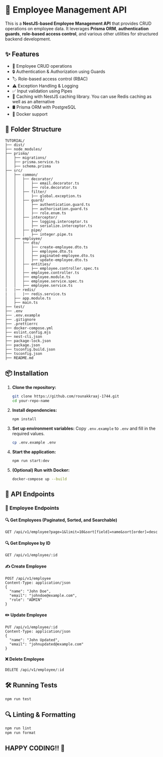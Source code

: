 # 🚀 Employee Management API

This is a **NestJS-based Employee Management API** that provides CRUD operations on employee data. It leverages **Prisma ORM**, **authentication guards**, **role-based access control**, and various other utilities for structured backend development.

## ✨ Features
- 🏢 Employee CRUD operations
- 🔒 Authentication & Authorization using Guards
- 🏷️ Role-based access control (RBAC)
- ⚠️ Exception Handling & Logging
- ✅ Input validation using Pipes
- 🚀 Caching with NestJS caching library. You can use Redis caching as well as an alternative
- 🛢️ Prisma ORM with PostgreSQL
- 🐳 Docker support

## 📂 Folder Structure
```plaintext
TUTORIAL/
├── dist/
├── node_modules/
├── prisma/
│   ├── migrations/
│   ├── prisma.service.ts
│   ├── schema.prisma
├── src/
│   ├── common/
│   │   ├── decorator/
│   │   │   ├── email.decorator.ts
│   │   │   ├── role.decorator.ts
│   │   ├── filter/
│   │   │   ├── global.exception.ts
│   │   ├── guard/
│   │   │   ├── authentication.guard.ts
│   │   │   ├── authorisation.guard.ts
│   │   │   ├── role.enum.ts
│   │   ├── interceptor/
│   │   │   ├── logging.interceptor.ts
│   │   │   ├── serialize.interceptor.ts
│   │   ├── pipe/
│   │   │   ├── integer.pipe.ts
│   ├── employee/
│   │   ├── dto/
│   │   │   ├── create-employee.dto.ts
│   │   │   ├── employee.dto.ts
│   │   │   ├── paginated-employee.dto.ts
│   │   │   ├── update-employee.dto.ts
│   │   ├── entities/
│   │   │   ├── employee.controller.spec.ts
│   │   ├── employee.controller.ts
│   │   ├── employee.module.ts
│   │   ├── employee.service.spec.ts
│   │   ├── employee.service.ts
|   |── redis/
|   |   |── redis.service.ts
│   ├── app.module.ts
│   ├── main.ts
├── test/
├── .env
├── .env.example
├── .gitignore
├── .prettierrc
├── docker-compose.yml
├── eslint.config.mjs
├── nest-cli.json
├── package-lock.json
├── package.json
├── tsconfig.build.json
├── tsconfig.json
├── README.md
```

## 📦 Installation

1. **Clone the repository:**
   ```sh
   git clone https://github.com/rounakkraaj-1744.git
   cd your-repo-name
   ```

2. **Install dependencies:**
   ```sh
   npm install
   ```

3. **Set up environment variables:**
   Copy `.env.example` to `.env` and fill in the required values.
   ```sh
   cp .env.example .env
   ```

4. **Start the application:**
   ```sh
   npm run start:dev
   ```

5. **(Optional) Run with Docker:**
   ```sh
   docker-compose up --build
   ```

## 📌 API Endpoints
### 🏢 Employee Endpoints

#### 🔍 Get Employees (Paginated, Sorted, and Searchable)
```http
GET /api/v1/employee?page=1&limit=10&sort[field]=name&sort[order]=desc
```

#### 🔍 Get Employee by ID
```http
GET /api/v1/employee/:id
```

#### ✍️ Create Employee
```http
POST /api/v1/employee
Content-Type: application/json
{
  "name": "John Doe",
  "email": "johndoe@example.com",
  "role": "ADMIN"
}
```

#### ✏️ Update Employee
```http
PUT /api/v1/employee/:id
Content-Type: application/json
{
  "name": "John Updated",
  "email": "johnupdated@example.com"
}
```

#### ❌ Delete Employee
```http
DELETE /api/v1/employee/:id
```

## 🛠 Running Tests

```sh
npm run test
```

## 🔍 Linting & Formatting
```sh
npm run lint
npm run format
```

## HAPPY CODING!! 🚀

